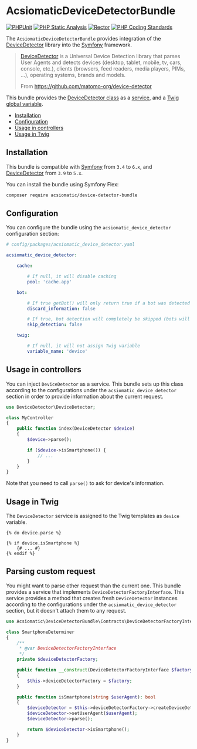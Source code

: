 # AcsiomaticDeviceDetectorBundle

[![PHPUnit](https://github.com/acsiomatic/device-detector-bundle/actions/workflows/phpunit.yaml/badge.svg)](https://github.com/acsiomatic/device-detector-bundle/actions/workflows/phpunit.yaml)
[![PHP Static Analysis](https://github.com/acsiomatic/device-detector-bundle/actions/workflows/phpstan.yaml/badge.svg)](https://github.com/acsiomatic/device-detector-bundle/actions/workflows/phpstan.yaml)
[![Rector](https://github.com/acsiomatic/device-detector-bundle/actions/workflows/rector.yaml/badge.svg)](https://github.com/acsiomatic/device-detector-bundle/actions/workflows/rector.yaml)
[![PHP Coding Standards](https://github.com/acsiomatic/device-detector-bundle/actions/workflows/php-cs-fixer.yaml/badge.svg)](https://github.com/acsiomatic/device-detector-bundle/actions/workflows/php-cs-fixer.yaml)

The `AcsiomaticDeviceDetectorBundle` provides integration of the [DeviceDetector] library into the [Symfony] framework.

> [DeviceDetector] is a Universal Device Detection library that parses User Agents and detects devices (desktop, tablet, mobile, tv, cars, console, etc.), clients (browsers, feed readers, media players, PIMs, ...), operating systems, brands and models.
> 
> From https://github.com/matomo-org/device-detector

This bundle provides the [DeviceDetector class] as a [service], and a [Twig global variable].

- [Installation](#installation)
- [Configuration](#configuration)
- [Usage in controllers](#usage-in-controllers)
- [Usage in Twig](#usage-in-twig)

## Installation

This bundle is compatible with [Symfony] from `3.4` to `6.x`, and [DeviceDetector] from `3.9` to `5.x`.

You can install the bundle using Symfony Flex:

```bash
composer require acsiomatic/device-detector-bundle
```

## Configuration

You can configure the bundle using the `acsiomatic_device_detector` configuration section:

```yaml
# config/packages/acsiomatic_device_detector.yaml

acsiomatic_device_detector:

    cache:

        # If null, it will disable caching
        pool: 'cache.app'

    bot:

        # If true getBot() will only return true if a bot was detected (speeds up detection a bit)
        discard_information: false

        # If true, bot detection will completely be skipped (bots will be detected as regular devices then)
        skip_detection: false

    twig:

        # If null, it will not assign Twig variable
        variable_name: 'device'
```

## Usage in controllers

You can inject `DeviceDetector` as a service.
This bundle sets up this class according to the configurations under the `acsiomatic_device_detector` section in order to provide information about the current request.

```php
use DeviceDetector\DeviceDetector;

class MyController
{
    public function index(DeviceDetector $device)
    {
        $device->parse();

        if ($device->isSmartphone()) {
            // ...
        }
    }
}
```

Note that you need to call `parse()` to ask for device's information.

## Usage in Twig

The `DeviceDetector` service is assigned to the Twig templates as `device` variable.

```twig
{% do device.parse %}

{% if device.isSmartphone %}
    {# ... #}
{% endif %}
```

## Parsing custom request

You might want to parse other request than the current one.
This bundle provides a service that implements `DeviceDetectorFactoryInterface`.
This service provides a method that creates fresh `DeviceDetector` instances according to the configurations under the `acsiomatic_device_detector` section, but it doesn't attach them to any request.

```php
use Acsiomatic\DeviceDetectorBundle\Contracts\DeviceDetectorFactoryInterface;

class SmartphoneDeterminer
{
    /**
     * @var DeviceDetectorFactoryInterface
     */
    private $deviceDetectorFactory;

    public function __construct(DeviceDetectorFactoryInterface $factory)
    {
        $this->deviceDetectorFactory = $factory;
    }

    public function isSmartphone(string $userAgent): bool
    {
        $deviceDetector = $this->deviceDetectorFactory->createDeviceDetector();
        $deviceDetector->setUserAgent($userAgent);
        $deviceDetector->parse();

        return $deviceDetector->isSmartphone();
    }
}
```

[DeviceDetector class]: https://github.com/matomo-org/device-detector/blob/master/DeviceDetector.php
[DeviceDetector]: https://github.com/matomo-org/device-detector
[Symfony]: https://symfony.com/
[Twig global variable]: https://symfony.com/doc/current/templates.html#template-variables
[service]: https://symfony.com/doc/current/service_container.html#fetching-and-using-services
